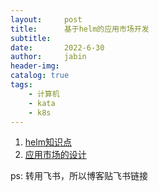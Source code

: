 ```yaml
---
layout:     post
title:      基于helm的应用市场开发
subtitle:   
date:       2022-6-30
author:     jabin
header-img: 
catalog: true
tags:
    - 计算机
    - kata
    - k8s
---
```


1. [helm知识点](https://renovwjw13.feishu.cn/docs/doccnfJeWf3NbgN6U5KYNuvSobf#)
2. [应用市场的设计](https://renovwjw13.feishu.cn/docs/doccn0hqVXjMvMJJSxqC8eUZznf#)

ps: 转用飞书，所以博客贴飞书链接

